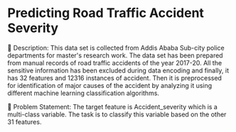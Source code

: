 # Predicting Road Traffic Accident Severity

🧾 Description: This data set is collected from Addis Ababa Sub-city police departments for master's research work. The data set has been 
prepared from manual records of road traffic accidents of the year 2017-20. All the sensitive information has been excluded during data 
encoding and finally, it has 32 features and 12316 instances of accident. Then it is preprocessed for identification of major causes of the 
accident by analyzing it using different machine learning classification algorithms. 

🧭 Problem Statement: The target feature is Accident_severity which is a multi-class variable. The task is to classify this variable based 
on the other 31 features.
